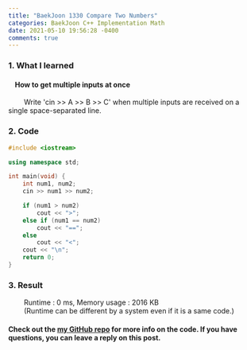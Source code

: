 ```yaml
---
title: "BaekJoon 1330 Compare Two Numbers"
categories: BaekJoon C++ Implementation Math
date: 2021-05-10 19:56:28 -0400
comments: true
---
```


### 1. What I learned
#### &nbsp;&nbsp;&nbsp;&nbsp;How to get multiple inputs at once
&nbsp;&nbsp;&nbsp;&nbsp;&nbsp;&nbsp;&nbsp;&nbsp;Write 'cin >> A >> B >> C' when multiple inputs are received on a single space-separated line.  

### 2. Code
```cpp
#include <iostream>

using namespace std;

int main(void) {
    int num1, num2;
    cin >> num1 >> num2;

    if (num1 > num2)
        cout << ">";
    else if (num1 == num2)
        cout << "==";
    else   
        cout << "<";
    cout << "\n";
    return 0;
}
```

### 3. Result
&nbsp;&nbsp;&nbsp;&nbsp;&nbsp;&nbsp;&nbsp;&nbsp;Runtime : 0 ms, Memory usage : 2016 KB  
&nbsp;&nbsp;&nbsp;&nbsp;&nbsp;&nbsp;&nbsp;&nbsp;(Runtime can be different by a system even if it is a same code.)

#### Check out the [my GitHub repo][hyuk-gh] for more info on the code. If you have questions, you can leave a reply on this post.
[hyuk-gh]: https://github.com/dlgur1994/StudyAlgorithms
